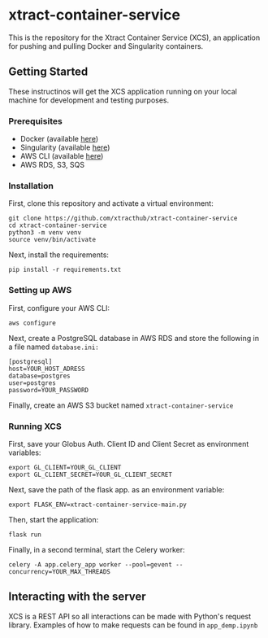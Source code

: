 # xtract-container-service
This is the repository for the Xtract Container Service (XCS), an application for pushing and pulling Docker and Singularity containers.

## Getting Started
These instructinos will get the XCS application running on your local machine for development and testing purposes.

### Prerequisites
- Docker (available [here](https://docs.docker.com/install/))
- Singularity (available [here](https://sylabs.io/guides/3.5/admin-guide/installation.html))
- AWS CLI (available [here](https://aws.amazon.com/cli/))
- AWS RDS, S3, SQS

### Installation
First, clone this repository and activate a virtual environment:
```
git clone https://github.com/xtracthub/xtract-container-service
cd xtract-container-service
python3 -m venv venv
source venv/bin/activate
```
Next, install the requirements:
```
pip install -r requirements.txt
```
### Setting up AWS
First, configure your AWS CLI:
```
aws configure
```
Next, create a PostgreSQL database in AWS RDS and store the following in a file named `database.ini:`
```
[postgresql]
host=YOUR_HOST_ADRESS
database=postgres
user=postgres
password=YOUR_PASSWORD
```
Finally, create an AWS S3 bucket named `xtract-container-service`

### Running XCS
First, save your Globus Auth. Client ID and Client Secret as environment variables:
```
export GL_CLIENT=YOUR_GL_CLIENT
export GL_CLIENT_SECRET=YOUR_GL_CLIENT_SECRET
```
Next, save the path of the flask app. as an environment variable:
```
export FLASK_ENV=xtract-container-service-main.py
```
Then, start the application:
```
flask run
```
Finally, in a second terminal, start the Celery worker:
```
celery -A app.celery_app worker --pool=gevent --concurrency=YOUR_MAX_THREADS
```

## Interacting with the server
XCS is a REST API so all interactions can be made with Python's request library. Examples of how to make requests can be found in `app_demp.ipynb`


